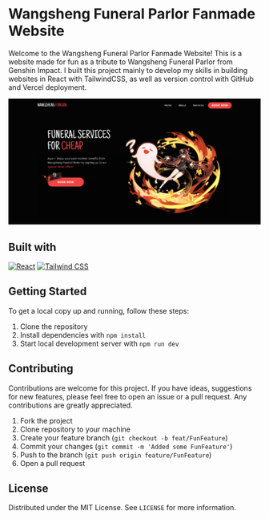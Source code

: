 # Wangsheng Funeral Parlor Fanmade Website

Welcome to the Wangsheng Funeral Parlor Fanmade Website! This is a website made for fun as a tribute to Wangsheng Funeral Parlor from Genshin Impact. I built this project mainly to develop my skills in building websites in React with TailwindCSS, as well as version control with GitHub and Vercel deployment.  

<img src='./public/screenshot1.png'>

## Built with

[![React](https://img.shields.io/badge/React-61DAFB?style=for-the-badge&logo=react&logoColor=white)](https://reactjs.org/)
[![Tailwind CSS](https://img.shields.io/badge/Tailwind_CSS-38B2AC?style=for-the-badge&logo=tailwind-css&logoColor=white)](https://tailwindcss.com/)



## Getting Started

To get a local copy up and running, follow these steps:

1. Clone the repository
2. Install dependencies with `npm install`
3. Start local development server with `npm run dev`


## Contributing

Contributions are welcome for this project. If you have ideas, suggestions for new features, please feel free to open an issue or a pull request. Any contributions are greatly appreciated.

1. Fork the project
2. Clone repository to your machine
3. Create your feature branch (`git checkout -b feat/FunFeature`)
4. Commit your changes (`git commit -m 'Added some FunFeature'`)
5. Push to the branch (`git push origin feature/FunFeature`)
6. Open a pull request

## License

Distributed under the MIT License. See `LICENSE` for more information.